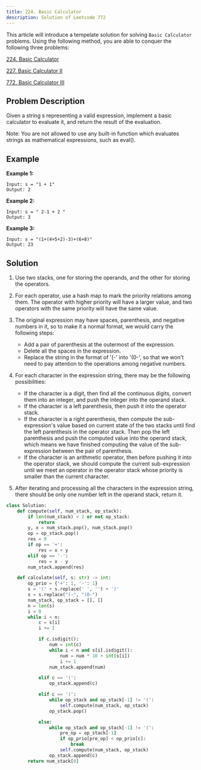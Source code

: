 ```yaml
---
title: 224. Basic Calculator
description: Solution of Leetcode 772
---
```


This article will introduce a tempelate solution for solving `Basic Calculator` problems. Using the following method, you are able to conquer the following three problems:

[224. Basic Calculator](https://leetcode.com/problems/basic-calculator/)

[227. Basic Calculator II](https://leetcode.com/problems/basic-calculator-ii/)

[772. Basic Calculator III](https://leetcode.com/problems/basic-calculator-iii/)


## Problem Description

Given a string s representing a valid expression, implement a basic calculator to evaluate it, and return the result of the evaluation.

Note: You are not allowed to use any built-in function which evaluates strings as mathematical expressions, such as eval().

## Example

**Example 1:**

```text
Input: s = "1 + 1"
Output: 2
```

**Example 2:**

```text
Input: s = " 2-1 + 2 "
Output: 3
```

**Example 3:**

```text
Input: s = "(1+(4+5+2)-3)+(6+8)"
Output: 23
```

## Solution

1. Use two stacks, one for storing the operands, and the other for storing the operators.
2. For each operator, use a hash map to mark the priority relations among them. The operator with higher priority will have a larger value, and two operators with the same priority will have the same value.
3. The original expression may have spaces, parenthesis, and negative numbers in it, so to make it a normal format, we would carry the following steps:
   
   * Add a pair of parenthesis at the outermost of the expression.
   * Delete all the spaces in the expression.
   * Replace the string in the format of '(-' into '(0-', so that we won't need to pay attention to the operations among negative numbers.

4. For each character in the expression string, there may be the following possibilities:
   
   * If the character is a digit, then find all the continuous digits, convert them into an integer, and push the integer into the operand stack.
   * If the character is a left parenthesis, then push it into the operator stack.
   * If the character is a right parenthesis, then compute the sub-expression's value based on current state of the two stacks until find the left parenthesis in the operator stack. Then pop the left parenthesis and push the computed value into the operand stack, which means we have finished computing the value of the sub-expression between the pair of parenthesis.
   * If the character is an arithmetic operator, then before pushing it into the operator stack, we should compute the current sub-expression until we meet an operator in the operator stack whose priority is smaller than the current character.

5. After iterating and processing all the characters in the expression string, there should be only one number left in the operand stack, return it.

```python
class Solution:
    def compute(self, num_stack, op_stack):
        if len(num_stack) < 2 or not op_stack:
            return
        y, x = num_stack.pop(), num_stack.pop()
        op = op_stack.pop()
        res = 0
        if op == '+':
            res = x + y
        elif op == '-':
            res = x - y
        num_stack.append(res)

    def calculate(self, s: str) -> int:
        op_prio = {'+': 1, '-': 1}
        s = '(' + s.replace(' ', '') + ')'
        s = s.replace("(-", "(0-")
        num_stack, op_stack = [], []
        n = len(s)
        i = 0
        while i < n:
            c = s[i]
            i += 1

            if c.isdigit():
                num = int(c)
                while i < n and s[i].isdigit():
                    num = num * 10 + int(s[i])
                    i += 1
                num_stack.append(num)

            elif c == '(':
                op_stack.append(c)

            elif c == ')':
                while op_stack and op_stack[-1] != '(':
                    self.compute(num_stack, op_stack)
                op_stack.pop()

            else:
                while op_stack and op_stack[-1] != '(':
                    pre_op = op_stack[-1]
                    if op_prio[pre_op] < op_prio[c]:
                        break
                    self.compute(num_stack, op_stack)
                op_stack.append(c)
        return num_stack[0]

```